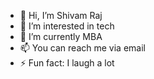 - 👋 Hi, I’m Shivam Raj
- 👀 I’m interested in tech
- 🌱 I’m currently MBA
- 📫 You can reach me via email
- ⚡ Fun fact: I laugh a lot

<!---
iamshivamr/iamshivamr is a ✨ special ✨ repository because its `README.md` (this file) appears on your GitHub profile.
You can click the Preview link to take a look at your changes.
--->
